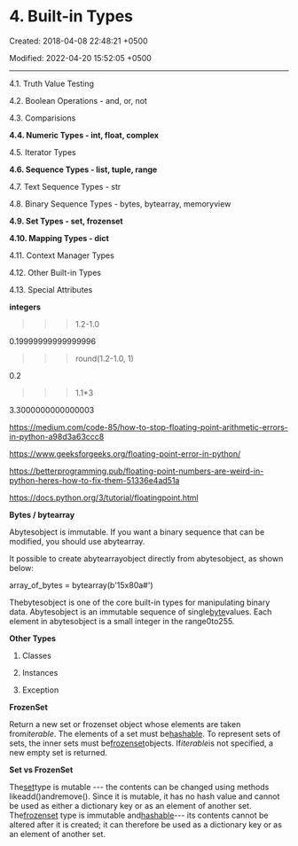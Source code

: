 # 4. Built-in Types

Created: 2018-04-08 22:48:21 +0500

Modified: 2022-04-20 15:52:05 +0500

---

4.1. Truth Value Testing

4.2. Boolean Operations - and, or, not

4.3. Comparisions

**4.4. Numeric Types - int, float, complex**

4.5. Iterator Types

**4.6. Sequence Types - list, tuple, range**

4.7. Text Sequence Types - str

4.8. Binary Sequence Types - bytes, bytearray, memoryview

**4.9. Set Types - set, frozenset**

**4.10. Mapping Types - dict**

4.11. Context Manager Types

4.12. Other Built-in Types

4.13. Special Attributes



**integers**

>>> 1.2-1.0

0.19999999999999996



>>> round(1.2-1.0, 1)

0.2



>>> 1.1*3

3.3000000000000003



<https://medium.com/code-85/how-to-stop-floating-point-arithmetic-errors-in-python-a98d3a63ccc8>

<https://www.geeksforgeeks.org/floating-point-error-in-python/>

<https://betterprogramming.pub/floating-point-numbers-are-weird-in-python-heres-how-to-fix-them-51336e4ad51a>

<https://docs.python.org/3/tutorial/floatingpoint.html>



**Bytes / bytearray**

Abytesobject is immutable. If you want a binary sequence that can be modified, you should use abytearray.



It possible to create abytearrayobject directly from abytesobject, as shown below:

array_of_bytes = bytearray(b'15x80a#')



Thebytesobject is one of the core built-in types for manipulating binary data. Abytesobject is an immutable sequence of single[byte](https://en.wikipedia.org/wiki/Byte)values. Each element in abytesobject is a small integer in the range0to255.



**Other Types**

1.  Classes

2.  Instances

3.  Exception



**FrozenSet**

Return a new set or frozenset object whose elements are taken from*iterable*. The elements of a set must be[hashable](https://docs.python.org/3/glossary.html#term-hashable). To represent sets of sets, the inner sets must be[frozenset](https://docs.python.org/3/library/stdtypes.html#frozenset)objects. If*iterable*is not specified, a new empty set is returned.



**Set vs FrozenSet**

The[set](https://docs.python.org/3/library/stdtypes.html#set)type is mutable --- the contents can be changed using methods likeadd()andremove(). Since it is mutable, it has no hash value and cannot be used as either a dictionary key or as an element of another set. The[frozenset](https://docs.python.org/3/library/stdtypes.html#frozenset) type is immutable and[hashable](https://docs.python.org/3/glossary.html#term-hashable)--- its contents cannot be altered after it is created; it can therefore be used as a dictionary key or as an element of another set.
